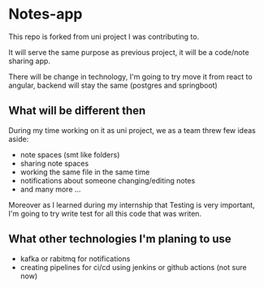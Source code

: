 # Notes-app

This repo is forked from uni project I was contributing to.

It will serve the same purpose as previous project,
it will be a code/note sharing app.

There will be change in technology,
I'm going to try move it from react to angular,
backend will stay the same (postgres and springboot)

## What will be different then

During my time working on it as uni project,
we as a team threw few ideas aside:

- note spaces (smt like folders)
- sharing note spaces
- working the same file in the same time
- notifications about someone changing/editing notes
- and many more ...

Moreover as I learned during my internship that Testing is very important,
I'm going to try write test for all this code that was writen.

## What other technologies I'm planing to use

- kafka or rabitmq for notifications
- creating pipelines for ci/cd using jenkins or github actions (not sure now)





